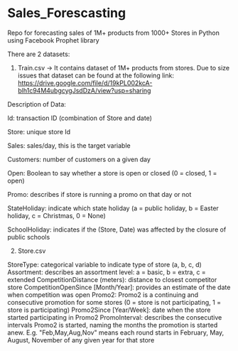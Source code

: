 # Sales_Forescasting
Repo for forecasting sales of 1M+ products from 1000+ Stores in Python using Facebook Prophet library

There are 2 datasets: 

1) Train.csv
-> It contains dataset of 1M+ products from stores. Due to size issues that dataset can be found at the following link:
https://drive.google.com/file/d/19kPL002kcA-blh1c94M4ubgcygJsdDzA/view?usp=sharing

Description of Data:

Id: transaction ID (combination of Store and date)

Store: unique store Id

Sales: sales/day, this is the target variable

Customers: number of customers on a given day

Open: Boolean to say whether a store is open or closed (0 = closed, 1 = open)

Promo: describes if store is running a promo on that day or not

StateHoliday: indicate which state holiday (a = public holiday, b = Easter holiday, c = Christmas, 0 = None)

SchoolHoliday: indicates if the (Store, Date) was affected by the closure of public schools


2) Store.csv

StoreType: categorical variable to indicate type of store (a, b, c, d)
Assortment: describes an assortment level: a = basic, b = extra, c = extended
CompetitionDistance (meters): distance to closest competitor store
CompetitionOpenSince [Month/Year]: provides an estimate of the date when competition was open
Promo2: Promo2 is a continuing and consecutive promotion for some stores (0 = store is not participating, 1 = store is participating)
Promo2Since [Year/Week]: date when the store started participating in Promo2
PromoInterval: describes the consecutive intervals Promo2 is started, naming the months the promotion is started anew. E.g. "Feb,May,Aug,Nov" means each round starts in February, May, August, November of any given year for that store
